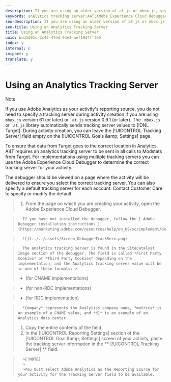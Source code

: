 ```yaml
---
description: If you are using an older version of at.js or mbox.js, you must specify an analytics tracking server for activities that use Analytics for Target (A4T).
keywords: analytics tracking server;A4T;Adobe Experience Cloud debugger;reporting source
seo-description: If you are using an older version of at.js or mbox.js, you must specify an analytics tracking server for activities that use Analytics for Target (A4T).
seo-title: Using an Analytics Tracking Server
title: Using an Analytics Tracking Server
uuid: bad1d01c-2c47-47ed-94e1-aef1934fff65
index: y
internal: n
snippet: y
translate: y
---
```


# Using an Analytics Tracking Server


>[!NOTE]
>
>If you use Adobe Analytics as your activity's reporting source, you do not need to specify a tracking server during activity creation if you are using ` mbox.js` version 61 (or later) or ` at.js` version 0.9.1 (or later). The ` mbox.js` or ` at.js` library automatically sends tracking server values to [!DNL  Target]. During activity creation, you can leave the [!UICONTROL  Tracking Server] field empty on the [!UICONTROL  Goals &amp;amp; Settings] page. 



To ensure that data from Target goes to the correct location in Analytics, A4T requires an analytics tracking server to be sent in all calls to Modstats from Target. For implementations using multiple tracking servers you can use the Adobe Experience Cloud Debugger to determine the correct tracking server for your activity. 

The debugger should be viewed on a page where the activity will be delivered to ensure you select the correct tracking server. You can also specify a default tracking server for each account. Contact Customer Care to specify or modify the default. 

>1. From the page on which you are creating your activity, open the Adobe Experience Cloud Debugger.

>       If you have not installed the debugger, follow the [ Adobe Debugger installation instructions ](https://marketing.adobe.com/resources/help/en_US/sc/implement/debugger_install.html). 

>       ![](../../assets/Screen_DebuggerTrackServ.png) 

>       The analytics tracking server is found in the SiteCatalyst Image section of the debugger. The field is called *First Party Cookies* or *Third Party Cookies* depending on the implementation, and the Analytics tracking server value will be in one of these formats: >    
>    * (for CNAME implementations) 

>    * (for non-RDC implementations) 

>    * (for RDC implementation) 



>       *Company* represents the Analytics company name, *metrics* is an example of a CNAME value, and *d1* is an example of an Analytics data center. 
>1. Copy the entire contents of the field.
>1. In the [!UICONTROL  Reporting Settings] section of the [!UICONTROL  Goal &amp;amp; Settings] screen of your activity, paste the tracking server information in the ** [!UICONTROL  Tracking Server] ** field.


>       >[!NOTE]
>       >
>       >You must select Adobe Analytics as the Reporting Source for your activity for the Tracking Server field to be available.


